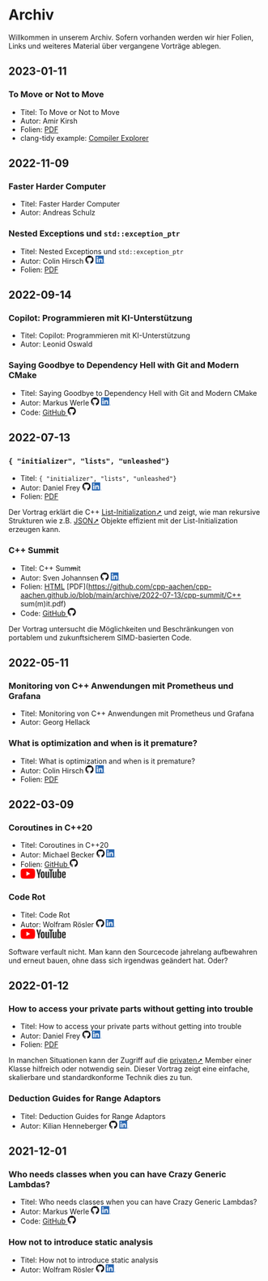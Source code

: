 # Archiv

Willkommen in unserem Archiv.
Sofern vorhanden werden wir hier Folien, Links und weiteres Material über vergangene Vorträge ablegen.

## 2023-01-11

### To Move or Not to Move

* Titel: To Move or Not to Move
* Autor: Amir Kirsh
* Folien: [PDF](archive/2023-01-11/to-move-or-not-to-move/ToMoveOrNotToMove_UGAachen2013.pdf)
* clang-tidy example: [Compiler Explorer](https://clang-tidy.godbolt.org/z/d835KxcWE)

## 2022-11-09

### Faster Harder Computer

* Titel: Faster Harder Computer
* Autor: Andreas Schulz

### Nested Exceptions und `std::exception_ptr`

* Titel: Nested Exceptions und `std::exception_ptr`
* Autor: Colin Hirsch
  [<img alt="GitHub" height="16px" src="images/GitHub-light.png">](https://github.com/ColinH/)
  [<img alt="LinkedIn" height="16px" src="images/LinkedIn.png"/>](https://www.linkedin.com/in/colin-hirsch-18b02442/)
* Folien: [PDF](archive/2022-11-09/nested-exceptions/Nested_Exceptions.pdf)

## 2022-09-14

### Copilot: Programmieren mit KI-Unterstützung

* Titel: Copilot: Programmieren mit KI-Unterstützung
* Autor: Leonid Oswald

### Saying Goodbye to Dependency Hell with Git and Modern CMake

* Titel: Saying Goodbye to Dependency Hell with Git and Modern CMake
* Autor: Markus Werle
  [<img alt="GitHub" height="16px" src="images/GitHub-light.png">](https://github.com/daixtrose)
  [<img alt="LinkedIn" height="16px" src="images/LinkedIn.png"/>](https://www.linkedin.com/in/markus-werle/)
* Code: [GitHub <img alt="GitHub" height="16px" src="images/GitHub-light.png">](https://github.com/daixtrose/saying-goodbye-to-dependency-hell/tree/2022-09_CUG-Aachen)

## 2022-07-13

### `{ "initializer", "lists", "unleashed"}`

* Titel: `{ "initializer", "lists", "unleashed"}`
* Autor: Daniel Frey
  [<img alt="GitHub" height="16px" src="images/GitHub-light.png">](https://github.com/d-frey/)
  [<img alt="LinkedIn" height="16px" src="images/LinkedIn.png"/>](https://www.linkedin.com/in/daniel-frey-22553487/)
* Folien: [PDF](https://github.com/cpp-aachen/cpp-aachen.github.io/blob/main/archive/2022-07-13/initializer-lists-unleashed/InitializerListsUnleashed.pdf)

Der Vortrag erklärt die C++ [List-Initialization➚](https://en.cppreference.com/w/cpp/language/list_initialization) und zeigt, wie man rekursive Strukturen wie z.B. [JSON➚](https://en.wikipedia.org/wiki/JSON) Objekte effizient mit der List-Initialization erzeugen kann.

### C++ Sum~~m~~it

* Titel: C++ Sum~~m~~it
* Autor: Sven Johannsen
  [<img alt="GitHub" height="16px" src="images/GitHub-light.png">](https://github.com/SvenJo/)
  [<img alt="LinkedIn" height="16px" src="images/LinkedIn.png"/>](https://www.linkedin.com/in/sven-johannsen-09744a2b/)
* Folien: [HTML](archive/2022-07-13/cpp-summit/summit.html) [PDF](https://github.com/cpp-aachen/cpp-aachen.github.io/blob/main/archive/2022-07-13/cpp-summit/C++ sum(m)it.pdf)
* Code: [GitHub <img alt="GitHub" height="16px" src="images/GitHub-light.png">](https://github.com/cpp-aachen/cpp-aachen.github.io/blob/main/archive/2022-07-13/cpp-summit/code)

Der Vortrag untersucht die Möglichkeiten und Beschränkungen von portablem und zukunftsicherem SIMD-basierten Code.

## 2022-05-11

### Monitoring von C++ Anwendungen mit Prometheus und Grafana

* Titel: Monitoring von C++ Anwendungen mit Prometheus und Grafana
* Autor: Georg Hellack

### What is optimization and when is it premature?

* Titel: What is optimization and when is it premature?
* Autor: Colin Hirsch
  [<img alt="GitHub" height="16px" src="images/GitHub-light.png">](https://github.com/ColinH/)
  [<img alt="LinkedIn" height="16px" src="images/LinkedIn.png"/>](https://www.linkedin.com/in/colin-hirsch-18b02442/)
* Folien: [PDF](archive/2022-05-11/premature-optimisation/Premature_Optimisation.pdf)

## 2022-03-09

### Coroutines in C++20

* Titel: Coroutines in C++20
* Autor: Michael Becker
  [<img alt="GitHub" height="16px" src="images/GitHub-light.png">](https://github.com/wickedmic/)
  [<img alt="LinkedIn" height="16px" src="images/LinkedIn.png"/>](https://www.linkedin.com/in/michael-becker-a05369a8/)
* Folien: [GitHub <img alt="GitHub" height="16px" src="images/GitHub-light.png">](https://wickedmic.github.io/content/v1/coroutines_in_cpp_20_talk/index.html#/)
* [<img alt="YouTube" height="20px" src="images/YouTube-light.png"/>](https://www.youtube.com/watch?v=5QjnBHWOCow)

### Code Rot

* Titel: Code Rot
* Autor: Wolfram Rösler
  [<img alt="GitHub" height="16px" src="images/GitHub-light.png">](https://github.com/wolframroesler/)
  [<img alt="LinkedIn" height="16px" src="images/LinkedIn.png"/>](https://www.linkedin.com/in/wolframroesler/)
* [<img alt="YouTube" height="20px" src="images/YouTube-light.png"/>](https://www.youtube.com/watch?v=VxtQdHEPfvA)

Software verfault nicht. Man kann den Sourcecode jahrelang aufbewahren und erneut bauen, ohne dass sich irgendwas geändert hat. Oder?

## 2022-01-12

### How to access your private parts without getting into trouble

* Titel: How to access your private parts without getting into trouble
* Autor: Daniel Frey
  [<img alt="GitHub" height="16px" src="images/GitHub-light.png">](https://github.com/d-frey/)
  [<img alt="LinkedIn" height="16px" src="images/LinkedIn.png"/>](https://www.linkedin.com/in/daniel-frey-22553487/)
* Folien: [PDF](https://github.com/cpp-aachen/cpp-aachen.github.io/blob/main/archive/2022-01-12/access_private_parts/AccessPrivateParts.pdf)

In manchen Situationen kann der Zugriff auf die [privaten➚](https://en.cppreference.com/w/cpp/language/access) Member einer Klasse hilfreich oder notwendig sein. Dieser Vortrag zeigt eine einfache, skalierbare und standardkonforme Technik dies zu tun.

### Deduction Guides for Range Adaptors

* Titel: Deduction Guides for Range Adaptors
* Autor: Kilian Henneberger
  [<img alt="GitHub" height="16px" src="images/GitHub-light.png">](https://github.com/Ukilele/)
  [<img alt="LinkedIn" height="16px" src="images/LinkedIn.png"/>](https://www.linkedin.com/in/kilian-henneberger/)

## 2021-12-01

### Who needs classes when you can have Crazy Generic Lambdas?

* Titel: Who needs classes when you can have Crazy Generic Lambdas?
* Autor: Markus Werle
  [<img alt="GitHub" height="16px" src="images/GitHub-light.png">](https://github.com/daixtrose)
  [<img alt="LinkedIn" height="16px" src="images/LinkedIn.png"/>](https://www.linkedin.com/in/markus-werle/)
* Code: [GitHub <img alt="GitHub" height="16px" src="images/GitHub-light.png">](https://github.com/daixtrose/crazy-generic-lambdas)

### How not to introduce static analysis

* Titel: How not to introduce static analysis
* Autor: Wolfram Rösler
  [<img alt="GitHub" height="16px" src="images/GitHub-light.png">](https://github.com/wolframroesler/)
  [<img alt="LinkedIn" height="16px" src="images/LinkedIn.png"/>](https://www.linkedin.com/in/wolframroesler/)
